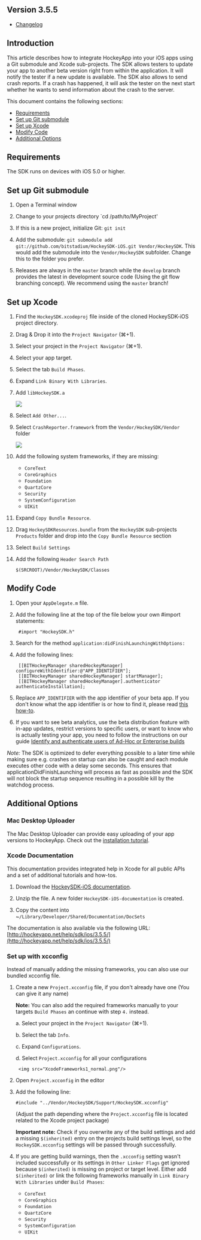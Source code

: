 ## Version 3.5.5

- [Changelog](http://www.hockeyapp.net/help/sdk/ios/3.5.5/docs/docs/Changelog.html)

## Introduction

This article describes how to integrate HockeyApp into your iOS apps using a Git submodule and Xcode sub-projects. The SDK allows testers to update your app to another beta version right from within the application. It will notify the tester if a new update is available. The SDK also allows to send crash reports. If a crash has happened, it will ask the tester on the next start whether he wants to send information about the crash to the server.

This document contains the following sections:

- [Requirements](#requirements)
- [Set up Git submodule](#download)
- [Set up Xcode](#xcode)
- [Modify Code](#modify)
- [Additional Options](#options)

<a id="requirements"></a> 
## Requirements

The SDK runs on devices with iOS 5.0 or higher.

<a id="download"></a> 
## Set up Git submodule

1. Open a Terminal window

2. Change to your projects directory `cd /path/to/MyProject'

3. If this is a new project, initialize Git: `git init`

4. Add the submodule: `git submodule add git://github.com/bitstadium/HockeySDK-iOS.git Vendor/HockeySDK`. This would add the submodule into the `Vendor/HockeySDK` subfolder. Change this to the folder you prefer.

5. Releases are always in the `master` branch while the `develop` branch provides the latest in development source code (Using the git flow branching concept). We recommend using the `master` branch!

<a id="xcode"></a> 
## Set up Xcode

1. Find the `HockeySDK.xcodeproj` file inside of the cloned HockeySDK-iOS project directory.

2. Drag & Drop it into the `Project Navigator` (⌘+1).

3. Select your project in the `Project Navigator` (⌘+1).

4. Select your app target. 

5. Select the tab `Build Phases`.

6. Expand `Link Binary With Libraries`.

7. Add `libHockeySDK.a`

    <img src="XcodeLinkBinariesLib_normal.png"/>

8. Select `Add Other...`.

9. Select `CrashReporter.framework` from the `Vendor/HockeySDK/Vendor` folder

    <img src="XcodeFrameworks4_normal.png"/>

10. Add the following system frameworks, if they are missing:
    - `CoreText`
    - `CoreGraphics`
    - `Foundation`
    - `QuartzCore`
    - `Security`
    - `SystemConfiguration`
    - `UIKit`

11. Expand `Copy Bundle Resource`.

12. Drag `HockeySDKResources.bundle` from the `HockeySDK` sub-projects `Products` folder and drop into the `Copy Bundle Resource` section

13. Select `Build Settings`

14. Add the following `Header Search Path`

    `$(SRCROOT)/Vendor/HockeySDK/Classes`

<a id="modify"></a> 
## Modify Code

1. Open your `AppDelegate.m` file.

2. Add the following line at the top of the file below your own #import statements:

        #import "HockeySDK.h"

3. Search for the method `application:didFinishLaunchingWithOptions:`

4. Add the following lines:

        [[BITHockeyManager sharedHockeyManager] configureWithIdentifier:@"APP_IDENTIFIER"];
        [[BITHockeyManager sharedHockeyManager] startManager];
        [[BITHockeyManager sharedHockeyManager].authenticator authenticateInstallation];

5. Replace `APP_IDENTIFIER` with the app identifier of your beta app. If you don't know what the app identifier is or how to find it, please read [this how-to](http://support.hockeyapp.net/kb/how-tos/how-to-find-the-app-identifier). 

6. If you want to see beta analytics, use the beta distribution feature with in-app updates, restrict versions to specific users, or want to know who is actually testing your app, you need to follow the instructions on our guide [Identify and authenticate users of Ad-Hoc or Enterprise builds](HowTo-Authenticating-Users-on-iOS)

*Note:* The SDK is optimized to defer everything possible to a later time while making sure e.g. crashes on startup can also be caught and each module executes other code with a delay some seconds. This ensures that applicationDidFinishLaunching will process as fast as possible and the SDK will not block the startup sequence resulting in a possible kill by the watchdog process.

<a id="options"></a> 
## Additional Options

### Mac Desktop Uploader

The Mac Desktop Uploader can provide easy uploading of your app versions to HockeyApp. Check out the [installation tutorial](Guide-Installation-Mac-App).

### Xcode Documentation

This documentation provides integrated help in Xcode for all public APIs and a set of additional tutorials and how-tos.

1. Download the [HockeySDK-iOS documentation](http://hockeyapp.net/releases/).

2. Unzip the file. A new folder `HockeySDK-iOS-documentation` is created.

3. Copy the content into ~`/Library/Developer/Shared/Documentation/DocSets`

The documentation is also available via the following URL: [http://hockeyapp.net/help/sdk/ios/3.5.5/](http://hockeyapp.net/help/sdk/ios/3.5.5/)

### Set up with xcconfig

Instead of manually adding the missing frameworks, you can also use our bundled xcconfig file.

1. Create a new `Project.xcconfig` file, if you don't already have one (You can give it any name)
 
    **Note:** You can also add the required frameworks manually to your targets `Build Phases` an continue with step `4.` instead.
 
    a. Select your project in the `Project Navigator` (⌘+1).
 
    b. Select the tab `Info`.
 
    c. Expand `Configurations`.
 
    d. Select `Project.xcconfig` for all your configurations
    
        <img src="XcodeFrameworks1_normal.png"/>
 
2. Open `Project.xcconfig` in the editor
 
3. Add the following line:
 
    `#include "../Vendor/HockeySDK/Support/HockeySDK.xcconfig"`
    
    (Adjust the path depending where the `Project.xcconfig` file is located related to the Xcode project package)
    
    **Important note:** Check if you overwrite any of the build settings and add a missing `$(inherited)` entry on the projects build settings level, so the `HockeySDK.xcconfig` settings will be passed through successfully.
    
4. If you are getting build warnings, then the `.xcconfig` setting wasn't included successfully or its settings in `Other Linker Flags` get ignored because `$(inherited)` is missing on project or target level. Either add `$(inherited)` or link the following frameworks manually in `Link Binary With Libraries` under `Build Phases`:
    - `CoreText`
    - `CoreGraphics`
    - `Foundation`
    - `QuartzCore`
    - `Security`
    - `SystemConfiguration`
    - `UIKit`
